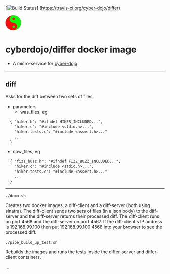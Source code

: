 
[![Build Status](https://travis-ci.org/cyber-dojo/differ.svg?branch=master)]
(https://travis-ci.org/cyber-dojo/differ)

<img src="https://raw.githubusercontent.com/cyber-dojo/nginx/master/images/home_page_logo.png"
alt="cyber-dojo yin/yang logo" width="50px" height="50px"/>

# cyberdojo/differ docker image

- A micro-service for [cyber-dojo](http://cyber-dojo.org).

- - - -

## diff
Asks for the diff between two sets of files.
- parameters
  * was_files, eg
```
  { "hiker.h": "#ifndef HIKER_INCLUDED...",
    "hiker.c": "#include <stdio.h>...",
    "hiker.tests.c": "#include <assert.h>..."
    ...
  }
```
  * now_files, eg
```
  { "fizz_buzz.h": "#ifndef FIZZ_BUZZ_INCLUDED...",
    "hiker.c": "#include <stdio.h>...",
    "hiker.tests.c": "#include <assert.h>..."
    ...
  }
```

- - - -


```
./demo.sh
```

Creates two docker images; a diff-client and a diff-server (both using sinatra).
The diff-client sends two sets of files (in a json body) to the diff-server and the diff-server
returns their processed diff. The diff-client runs on port 4568 and the diff-server
on port 4567. If the diff-client's IP address is 192.168.99.100 then put
192.168.99.100:4568 into your browser to see the processed diff.

```
./pipe_build_up_test.sh
```

Rebuilds the images and runs the tests inside the
differ-server and differ-client containers.

...